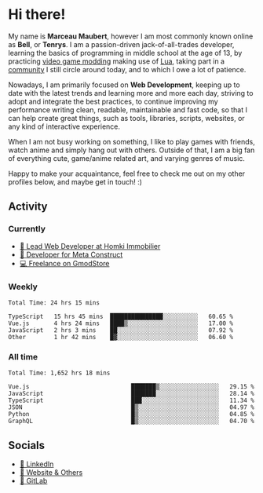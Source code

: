 # Hi there!

My name is **Marceau Maubert**, however I am most commonly known online as **Bell**, or **Tenrys**. I am a passion-driven jack-of-all-trades developer, learning the basics of programming in middle school at the age of 13, by practicing [video game modding](https://garrysmod.com) making use of [Lua](https://lua.org), taking part in a [community](https://metastruct.net) I still circle around today, and to which I owe a lot of patience.

Nowadays, I am primarily focused on **Web Development**, keeping up to date with the latest trends and learning more and more each day, striving to adopt  and integrate the best practices, to continue improving my performance writing clean, readable, maintainable and fast code, so that I can help create great things, such as tools, libraries, scripts, websites, or any kind of interactive experience.

When I am not busy working on something, I like to play games with friends, watch anime and simply hang out with others. Outside of that, I am a big fan of everything cute, game/anime related art, and varying genres of music.

Happy to make your acquaintance, feel free to check me out on my other profiles below, and maybe get in touch! :)

## Activity

### Currently

- [🏢 Lead Web Developer at Homki Immobilier](https://homki-immobilier.com)
- [🎈 Developer for Meta Construct](https://metastruct.net)
- [💻 Freelance on GmodStore](https://www.gmodstore.com/users/Tenrys)

### Weekly
<!--START_SECTION:wakaWeekly-->

```text
Total Time: 24 hrs 15 mins

TypeScript   15 hrs 45 mins  ███████████████░░░░░░░░░░   60.65 %
Vue.js       4 hrs 24 mins   ████▒░░░░░░░░░░░░░░░░░░░░   17.00 %
JavaScript   2 hrs 3 mins    ██░░░░░░░░░░░░░░░░░░░░░░░   07.92 %
Other        1 hr 42 mins    █▓░░░░░░░░░░░░░░░░░░░░░░░   06.60 %
```

<!--END_SECTION:wakaWeekly-->

### All time
<!--START_SECTION:wakaTotal-->

```text
Total Time: 1,652 hrs 18 mins

Vue.js                             ███████▒░░░░░░░░░░░░░░░░░   29.15 %
JavaScript                         ███████░░░░░░░░░░░░░░░░░░   28.14 %
TypeScript                         ███░░░░░░░░░░░░░░░░░░░░░░   11.34 %
JSON                               █▒░░░░░░░░░░░░░░░░░░░░░░░   04.97 %
Python                             █▒░░░░░░░░░░░░░░░░░░░░░░░   04.85 %
GraphQL                            █▒░░░░░░░░░░░░░░░░░░░░░░░   04.70 %
```

<!--END_SECTION:wakaTotal-->

## Socials

- [👔 LinkedIn](https://www.linkedin.com/in/marceau-maubert)
- [🔗 Website & Others](https://bell.moe)
- [🦊 GitLab](https://gitlab.com/Tenrys)

